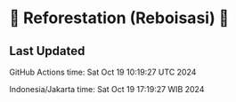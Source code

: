 
# 🌳 Reforestation (Reboisasi) 🌲

## Last Updated

GitHub Actions time: Sat Oct 19 10:19:27 UTC 2024

Indonesia/Jakarta time: Sat Oct 19 17:19:27 WIB 2024
